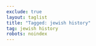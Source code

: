 ```yaml
---
exclude: true
layout: taglist
title: "Tagged: jewish history"
tag: jewish history
robots: noindex
---
```

